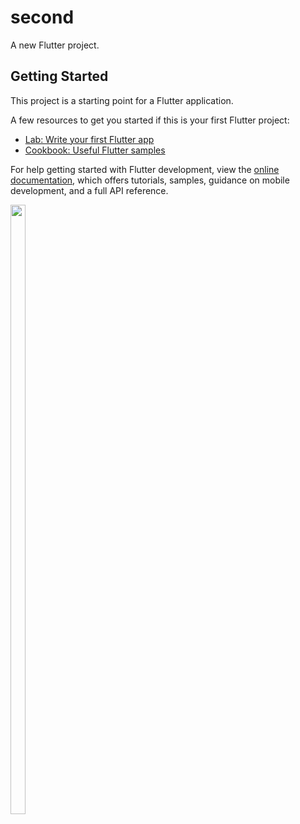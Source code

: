 # second

A new Flutter project.

## Getting Started

This project is a starting point for a Flutter application.

A few resources to get you started if this is your first Flutter project:

- [Lab: Write your first Flutter app](https://docs.flutter.dev/get-started/codelab)
- [Cookbook: Useful Flutter samples](https://docs.flutter.dev/cookbook)

For help getting started with Flutter development, view the
[online documentation](https://docs.flutter.dev/), which offers tutorials,
samples, guidance on mobile development, and a full API reference.
<p>
 <img src = "https://user-images.githubusercontent.com/114208599/221583273-da05ad37-8b4e-4c60-b1ff-b9020670c743.png"" width=22% height=50%>
</p>

